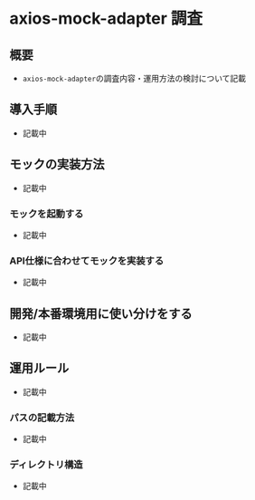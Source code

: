 # axios-mock-adapter 調査

## 概要

- `axios-mock-adapter`の調査内容・運用方法の検討について記載

## 導入手順

- 記載中

## モックの実装方法

- 記載中

### モックを起動する

- 記載中

### API仕様に合わせてモックを実装する

- 記載中

## 開発/本番環境用に使い分けをする

- 記載中

## 運用ルール

- 記載中

### パスの記載方法

- 記載中

### ディレクトリ構造

- 記載中

